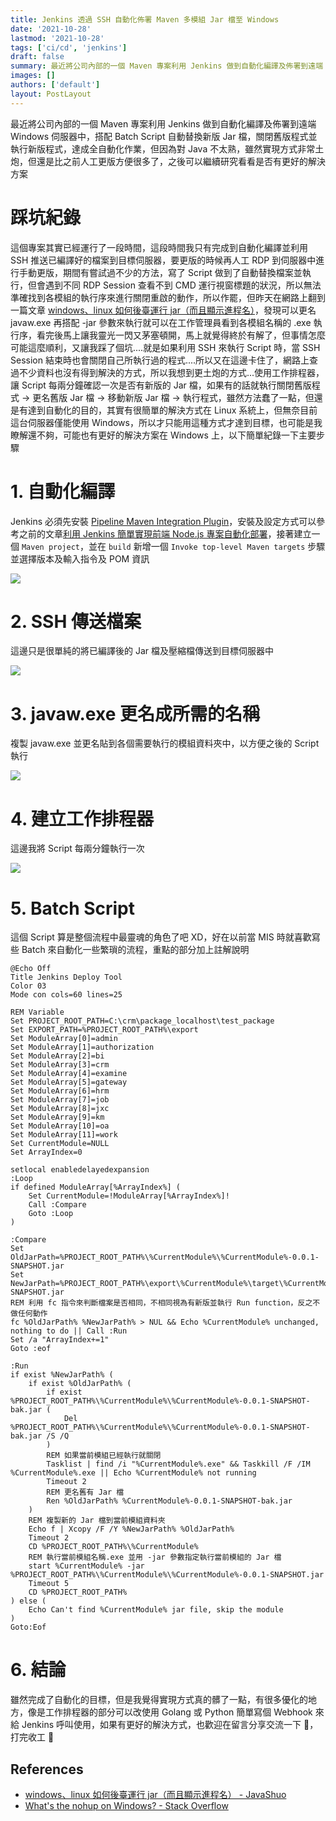 ```yaml
---
title: Jenkins 透過 SSH 自動化佈署 Maven 多模組 Jar 檔至 Windows
date: '2021-10-28'
lastmod: '2021-10-28'
tags: ['ci/cd', 'jenkins']
draft: false
summary: 最近將公司內部的一個 Maven 專案利用 Jenkins 做到自動化編譯及佈署到遠端 Windows 伺服器中，搭配 Batch Script 自動替換新版 Jar 檔，關閉舊版程式並執行新版程式，達成全自動化作業，但因為對 Java 不太熟，雖然實現方式非常土炮，但還是比之前人工更版方便很多了，之後可以繼續研究看看是否有更好的解決方案
images: []
authors: ['default']
layout: PostLayout
---
```


<TOCInline toc={props.toc} asDisclosure />

最近將公司內部的一個 Maven 專案利用 Jenkins 做到自動化編譯及佈署到遠端 Windows 伺服器中，搭配 Batch Script 自動替換新版 Jar 檔，關閉舊版程式並執行新版程式，達成全自動化作業，但因為對 Java 不太熟，雖然實現方式非常土炮，但還是比之前人工更版方便很多了，之後可以繼續研究看看是否有更好的解決方案

# 踩坑紀錄

這個專案其實已經運行了一段時間，這段時間我只有完成到自動化編譯並利用 SSH 推送已編譯好的檔案到目標伺服器，要更版的時候再人工 RDP 到伺服器中進行手動更版，期間有嘗試過不少的方法，寫了 Script 做到了自動替換檔案並執行，但會遇到不同 RDP Session 查看不到 CMD 運行視窗標題的狀況，所以無法準確找到各模組的執行序來進行關閉重啟的動作，所以作罷，但昨天在網路上翻到一篇文章 [windows、linux 如何後臺運行 jar（而且顯示進程名）](http://hk.javashuo.com/article/p-anasigrr-kr.html)，發現可以更名 javaw.exe 再搭配 -jar 參數來執行就可以在工作管理員看到各模組名稱的 .exe 執行序，看完後馬上讓我靈光一閃又茅塞頓開，馬上就覺得終於有解了，但事情怎麼可能這麼順利，又讓我踩了個坑....就是如果利用 SSH 來執行 Script 時，當 SSH Session 結束時也會關閉自己所執行過的程式....所以又在這邊卡住了，網路上查過不少資料也沒有得到解決的方式，所以我想到更土炮的方式...使用工作排程器，讓 Script 每兩分鐘確認一次是否有新版的 Jar 檔，如果有的話就執行關閉舊版程式 -> 更名舊版 Jar 檔 -> 移動新版 Jar 檔 -> 執行程式，雖然方法蠢了一點，但還是有達到自動化的目的，其實有很簡單的解決方式在 Linux 系統上，但無奈目前這台伺服器僅能使用 Windows，所以才只能用這種方式才達到目標，也可能是我瞭解還不夠，可能也有更好的解決方案在 Windows 上，以下簡單紀錄一下主要步驟

# 1. 自動化編譯

Jenkins 必須先安裝 [Pipeline Maven Integration Plugin](https://plugins.jenkins.io/pipeline-maven/)，安裝及設定方式可以參考之前的文章[利用 Jenkins 簡單實現前端 Node.js 專案自動化部署](https://www.rickjiang.dev/blog/jenkins-with-nodejs)，接著建立一個 `Maven project`，並在 `build` 新增一個 `Invoke top-level Maven targets` 步驟並選擇版本及輸入指令及 POM 資訊

![](/static/images/2021/10/28/jenkins-deploy-mulit-module-jar-to-windows/001.png)

# 2. SSH 傳送檔案

這邊只是很單純的將已編譯後的 Jar 檔及壓縮檔傳送到目標伺服器中

![](/static/images/2021/10/28/jenkins-deploy-mulit-module-jar-to-windows/002.png)

# 3. javaw.exe 更名成所需的名稱

複製 javaw.exe 並更名貼到各個需要執行的模組資料夾中，以方便之後的 Script 執行

![](/static/images/2021/10/28/jenkins-deploy-mulit-module-jar-to-windows/003.png)

# 4. 建立工作排程器

這邊我將 Script 每兩分鐘執行一次

![](/static/images/2021/10/28/jenkins-deploy-mulit-module-jar-to-windows/004.png)

# 5. Batch Script

這個 Script 算是整個流程中最靈魂的角色了吧 XD，好在以前當 MIS 時就喜歡寫些 Batch 來自動化一些繁瑣的流程，重點的部分加上註解說明

```batch
@Echo Off
Title Jenkins Deploy Tool
Color 03
Mode con cols=60 lines=25

REM Variable
Set PROJECT_ROOT_PATH=C:\crm\package_localhost\test_package
Set EXPORT_PATH=%PROJECT_ROOT_PATH%\export
Set ModuleArray[0]=admin
Set ModuleArray[1]=authorization
Set ModuleArray[2]=bi
Set ModuleArray[3]=crm
Set ModuleArray[4]=examine
Set ModuleArray[5]=gateway
Set ModuleArray[6]=hrm
Set ModuleArray[7]=job
Set ModuleArray[8]=jxc
Set ModuleArray[9]=km
Set ModuleArray[10]=oa
Set ModuleArray[11]=work
Set CurrentModule=NULL
Set ArrayIndex=0

setlocal enabledelayedexpansion
:Loop
if defined ModuleArray[%ArrayIndex%] (
    Set CurrentModule=!ModuleArray[%ArrayIndex%]!
    Call :Compare
    Goto :Loop
)

:Compare
Set OldJarPath=%PROJECT_ROOT_PATH%\%CurrentModule%\%CurrentModule%-0.0.1-SNAPSHOT.jar
Set NewJarPath=%PROJECT_ROOT_PATH%\export\%CurrentModule%\target\%CurrentModule%-0.0.1-SNAPSHOT.jar
REM 利用 fc 指令來判斷檔案是否相同，不相同視為有新版並執行 Run function，反之不做任何動作
fc %OldJarPath% %NewJarPath% > NUL && Echo %CurrentModule% unchanged, nothing to do || Call :Run
Set /a "ArrayIndex+=1"
Goto :eof

:Run
if exist %NewJarPath% (
    if exist %OldJarPath% (
        if exist %PROJECT_ROOT_PATH%\%CurrentModule%\%CurrentModule%-0.0.1-SNAPSHOT-bak.jar (
            Del %PROJECT_ROOT_PATH%\%CurrentModule%\%CurrentModule%-0.0.1-SNAPSHOT-bak.jar /S /Q
        )
        REM 如果當前模組已經執行就關閉
        Tasklist | find /i "%CurrentModule%.exe" && Taskkill /F /IM %CurrentModule%.exe || Echo %CurrentModule% not running
        Timeout 2
        REM 更名舊有 Jar 檔
        Ren %OldJarPath% %CurrentModule%-0.0.1-SNAPSHOT-bak.jar
    )
    REM 複製新的 Jar 檔到當前模組資料夾
    Echo f | Xcopy /F /Y %NewJarPath% %OldJarPath%
    Timeout 2
    CD %PROJECT_ROOT_PATH%\%CurrentModule%
    REM 執行當前模組名稱.exe 並用 -jar 參數指定執行當前模組的 Jar 檔
    start %CurrentModule% -jar %PROJECT_ROOT_PATH%\%CurrentModule%\%CurrentModule%-0.0.1-SNAPSHOT.jar
    Timeout 5
    CD %PROJECT_ROOT_PATH%
) else (
    Echo Can't find %CurrentModule% jar file, skip the module
)
Goto:Eof
```

# 6. 結論

雖然完成了自動化的目標，但是我覺得實現方式真的髒了一點，有很多優化的地方，像是工作排程器的部分可以改使用 Golang 或 Python 簡單寫個 Webhook 來給 Jenkins 呼叫使用，如果有更好的解決方式，也歡迎在留言分享交流一下 🤗，打完收工 🖖

## References

- [windows、linux 如何後臺運行 jar（而且顯示進程名） - JavaShuo](http://hk.javashuo.com/article/p-anasigrr-kr.html)
- [What's the nohup on Windows? - Stack Overflow](https://stackoverflow.com/questions/3382082/whats-the-nohup-on-windows)
